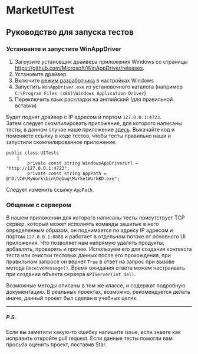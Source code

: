 # MarketUITest
## Руководство для запуска тестов  
### Установите и запустите WinAppDriver  

1. Загрузите установщик драйвера приложения Windows со страницы https://github.com/Microsoft/WinAppDriver/releases.
2. Установите драйвер
3. Включите [режим разработчика](https://docs.microsoft.com/en-us/windows/apps/get-started/enable-your-device-for-development) в настройках Windows 
4. Запустить `WinAppDriver.exe` из установочного каталога (например `C:\Program Files (x86)\Windows Application Driver`)
5. Переключить язык раскладки на английский (для правильной вставки)  

Будет поднят драйвер с IP адресом и портом `127.0.0.1:4723`.  
Затем следует скомпилировать приложение, для которого написаны тесты, в данном случае наше приложение [здесь](https://github.com/SaveliyShur/Market). Выкачайте код и поменяете
ссылку в коде тестов, чтобы тесты правильно наши и запустили скомпилированное приложение: 
```
public class UITests
    {
        private const string WindowsAppDriverUrl = "http://127.0.0.1:4723";
        private const string AppPath = @"D:\С#\MyWork\bin\Debug\MarketWorkBD.exe";
```
Следует изменить ссылку `AppPath`.  

### Общение с сервером
В нашем приложении для которого написаны тесты присутствует TCP сервер, который может исполнять команды зашитые в него определенным образом, он поднимается по адресу 
IP адресом и портом `127.0.0.1:8888` и работает в отдельном потоке от основного UI приложения. Что позволяет нам напрямую удалять продукты, добавлять, проверять и прочее.
Используем его для создания контекста теста или очистки тестовых данных после его прохождения, при правильном запросе он вернет `True` в ответ на запрос при вызове метода 
`ReceiveMessage()`. Время ожидания ответа можем настраивать при создании объекта сервера `APIServer(int del)`.

Возможные методы описаны в том же классе, и содержат подробную документацию. В реальных проектах, возможно, рекомендуется делать иначе, данный проект был сделан в учебных целях.

-------
##### P.S.  
Если вы заметили какую-то ошибку напишите issue, если знаете как исправить откройте pull request.
Если данные тесты помогли вам просьба оценить проект, поставив Star.
